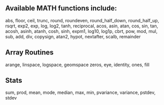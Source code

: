 ## Available MATH functions include:

abs, floor, ceil, trunc, round, roundeven, round_half_down, round_half_up, rsqrt, exp2, exp, log, log2, tanh, reciprocal, acos, asin, atan, cos, sin, tan, acosh, asinh, atanh, cosh, sinh, expm1, log10, log1p, cbrt, pow, mod, mul, sub, add, div, copysign, atan2, hypot, nextafter, scalb, remainder

## Array Routines

arange, linspace, logspace, geomspace
zeros, eye, identity, ones, fill

## Stats

sum, prod, mean, mode, median, 
max, min, pvariance, variance, pstdev, 
stdev
